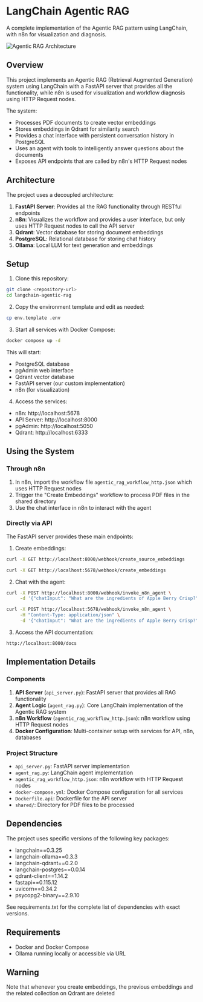 # LangChain Agentic RAG

A complete implementation of the Agentic RAG pattern using LangChain, with n8n for visualization and diagnosis.

![Agentic RAG Architecture](docs/agentic-rag.png)

## Overview

This project implements an Agentic RAG (Retrieval Augmented Generation) system using LangChain with a FastAPI server that provides all the functionality, while n8n is used for visualization and workflow diagnosis using HTTP Request nodes.

The system:

- Processes PDF documents to create vector embeddings
- Stores embeddings in Qdrant for similarity search
- Provides a chat interface with persistent conversation history in PostgreSQL
- Uses an agent with tools to intelligently answer questions about the documents
- Exposes API endpoints that are called by n8n's HTTP Request nodes

## Architecture

The project uses a decoupled architecture:

1. **FastAPI Server**: Provides all the RAG functionality through RESTful endpoints
2. **n8n**: Visualizes the workflow and provides a user interface, but only uses HTTP Request nodes to call the API server
3. **Qdrant**: Vector database for storing document embeddings
4. **PostgreSQL**: Relational database for storing chat history
5. **Ollama**: Local LLM for text generation and embeddings

## Setup

1. Clone this repository:
```bash
git clone <repository-url>
cd langchain-agentic-rag
```

2. Copy the environment template and edit as needed:
```bash
cp env.template .env
```

3. Start all services with Docker Compose:
```bash
docker compose up -d
```

This will start:
- PostgreSQL database
- pgAdmin web interface
- Qdrant vector database
- FastAPI server (our custom implementation)
- n8n (for visualization)

4. Access the services:
- n8n: http://localhost:5678
- API Server: http://localhost:8000
- pgAdmin: http://localhost:5050
- Qdrant: http://localhost:6333

## Using the System

### Through n8n

1. In n8n, import the workflow file `agentic_rag_workflow_http.json` which uses HTTP Request nodes
2. Trigger the "Create Embeddings" workflow to process PDF files in the shared directory
3. Use the chat interface in n8n to interact with the agent

### Directly via API

The FastAPI server provides these main endpoints:

1. Create embeddings:
```bash
curl -X GET http://localhost:8000/webhook/create_source_embeddings
```
```bash
curl -X GET http://localhost:5678/webhook/create_embeddings
```

2. Chat with the agent:
```bash
curl -X POST http://localhost:8000/webhook/invoke_n8n_agent \
     -d '{"chatInput": "What are the ingredients of Apple Berry Crisp?", "sessionId": "c324038d8b2944a0855c2e40441038e3"}'
```
```bash
curl -X POST http://localhost:5678/webhook/invoke_n8n_agent \
     -H "Content-Type: application/json" \
     -d '{"chatInput": "What are the ingredients of Apple Berry Crisp?", "sessionId": "c324038d8b2944a0855c2e40441038e3"}'
```

3. Access the API documentation:
```
http://localhost:8000/docs
```

## Implementation Details

### Components

1. **API Server** (`api_server.py`): FastAPI server that provides all RAG functionality
2. **Agent Logic** (`agent_rag.py`): Core LangChain implementation of the Agentic RAG system
3. **n8n Workflow** (`agentic_rag_workflow_http.json`): n8n workflow using HTTP Request nodes
4. **Docker Configuration**: Multi-container setup with services for API, n8n, databases

### Project Structure

- `api_server.py`: FastAPI server implementation
- `agent_rag.py`: LangChain agent implementation
- `agentic_rag_workflow_http.json`: n8n workflow with HTTP Request nodes
- `docker-compose.yml`: Docker Compose configuration for all services
- `Dockerfile.api`: Dockerfile for the API server
- `shared/`: Directory for PDF files to be processed

## Dependencies

The project uses specific versions of the following key packages:
- langchain==0.3.25
- langchain-ollama==0.3.3
- langchain-qdrant==0.2.0
- langchain-postgres==0.0.14
- qdrant-client==1.14.2
- fastapi==0.115.12
- uvicorn==0.34.2
- psycopg2-binary==2.9.10

See requirements.txt for the complete list of dependencies with exact versions.

## Requirements

- Docker and Docker Compose
- Ollama running locally or accessible via URL

## Warning
Note that whenever you create embeddings, the previous embeddings and the related collection on Qdrant are deleted
